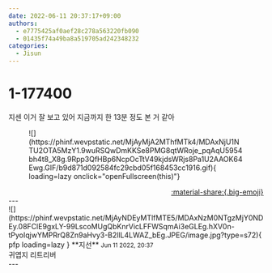 ```yaml
---
date: 2022-06-11 20:37:17+09:00
authors:
  - e7775425af0aef28c278a563220fb090
  - 01435f74a49ba8a519705ad242348232
categories:
  - Jisun
---
```


# 1-177400

<div class="post-container" markdown="1">
<div class="content-container md-sidebar__scrollwrap" markdown="1">

지센 이거 잘 보고 있어 지금까지 한 13분 정도 본 거 같아
<figure markdown="1">
![](https://phinf.wevpstatic.net/MjAyMjA2MThfMTk4/MDAxNjU1NTU2OTA5MzY1.9wuRSQwDmKKSe8PMG8qtWRoje_pqAqU5954bh4t8_X8g.9Rpp3QfHBp6NcpOcTtV49kjdsWRjs8Pa1U2AAOK64Ewg.GIF/b9d871d092584fc29cbd05f168453cc1916.gif){ loading=lazy onclick="openFullscreen(this)"}
</figure>


</div>
</div>

<div style="text-align: right;" markdown="1">
<a href="https://weverse.io/fromis9/fanpost/1-177400" style="text-align: right;">:material-share:{.big-emoji}</a>
</div>
---

<div class="comments-container md-sidebar__scrollwrap" markdown="1">
<div class="comment" markdown="1">
<div class='id-container' markdown="1">
![](https://phinf.wevpstatic.net/MjAyNDEyMTlfMTE5/MDAxNzM0NTgzMjY0NDEy.08FClE9gxLY-99LscoMUgQbKnrVicLFFWSqmAi3eGLEg.hXV0n-tPyoIqjwYMPRrQ8Zn9aHvy3-B2llL4LWAZ_bEg.JPEG/image.jpg?type=s72){ pfp loading=lazy }
**<span class="artist">지선</span>** <small>Jun 11 2022, 20:37</small><br>
</div>
<div class='comment-body' markdown="1">
귀엽지 리트리버
</div>
</div>
</div>
---
